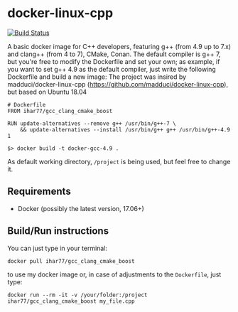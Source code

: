 # docker-linux-cpp

[![Build Status](https://travis-ci.org/ihar77/gcc_clang_cmake_boost?branch=master)](https://travis-ci.org/ihar77/gcc_clang_cmake_boost)

A basic docker image for C++ developers, featuring g++ (from 4.9 up to 7.x) and clang++ (from 4 to 7), CMake, Conan. The default compiler is g++ 7, but you're free to modify the Dockerfile and set your own; as example, if you want to set g++ 4.9 as the default compiler, just write the following Dockerfile and build a new image:
The project was insired by madduci/docker-linux-cpp (https://github.com/madduci/docker-linux-cpp), but based on Ubuntu 18.04 

```
# Dockerfile
FROM ihar77/gcc_clang_cmake_boost

RUN update-alternatives --remove g++ /usr/bin/g++-7 \
    && update-alternatives --install /usr/bin/g++ g++ /usr/bin/g++-4.9 1
```

```
$> docker build -t docker-gcc-4.9 .
```

As default working directory, `/project` is being used, but feel free to change it.

## Requirements

* Docker (possibly the latest version, 17.06+)

## Build/Run instructions

You can just type in your terminal:

`docker pull ihar77/gcc_clang_cmake_boost`

to use my docker image or, in case of adjustments to the `Dockerfile`, just type:

`docker run --rm -it -v /your/folder:/project ihar77/gcc_clang_cmake_boost my_file.cpp` 
